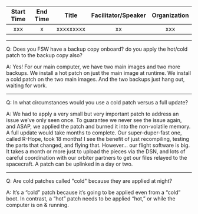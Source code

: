 | Start Time   | End Time  | Title  | Facilitator/Speaker  | Organization  |
|:---:|:---:|:---:|:---:|:---:|
| xxx | x | xxxxxxxxx | xx | xxx |

---

Q: Does you FSW have a backup copy onboard? do you apply the hot/cold patch to the backup copy also?

A: Yes! For our main computer, we have two main images and two more backups.  We install a hot patch on just the main image at runtime.  We install a cold patch on the two main images.  And the two backups just hang out, waiting for work.

---

Q: In what circumstances would you use a cold patch versus a full update?

A: We had to apply a very small but very important patch to address an issue we’ve only seen once.  To guarantee we never see the issue again, and ASAP, we applied the patch and burned it into the non-volatile memory.  A full update would take months to complete.  Our super-duper-fast one, called R-Hope, took 18 months!
I see the benefit of just recompiling, testing the parts that changed, and flying that.
However… our flight software is big. It takes a month or more just to upload the pieces via the DSN, and lots of careful coordination with our orbiter partners to get our files relayed to the spacecraft.
A patch can be uplinked in a day or two.

---

Q: Are cold patches called "cold" because they are applied at night?

A: It’s a “cold” patch because it’s going to be applied even from a “cold” boot.  In contrast, a “hot” patch needs to be applied “hot,” or while the computer is on & running.


